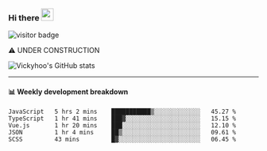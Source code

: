 ### Hi there <a href="https://www.gautamkrishnar.com/"><img src="https://media.giphy.com/media/hvRJCLFzcasrR4ia7z/giphy.gif" width="25px"></a>

![visitor badge](https://visitor-badge.glitch.me/badge?page_id=vickyhoo.vickyhoo&left_color=black&right_color=cornflowerblue)

⚠️ UNDER CONSTRUCTION

![Vickyhoo's GitHub stats](https://github-readme-stats.vercel.app/api?username=vickyhoo&theme=react&show_icons=true&count_private=true)

---

#### :bar_chart: Weekly development breakdown

<!--START_SECTION:waka-->

```text
JavaScript   5 hrs 2 mins    ███████████▒░░░░░░░░░░░░░   45.27 %
TypeScript   1 hr 41 mins    ███▓░░░░░░░░░░░░░░░░░░░░░   15.15 %
Vue.js       1 hr 20 mins    ███░░░░░░░░░░░░░░░░░░░░░░   12.10 %
JSON         1 hr 4 mins     ██▒░░░░░░░░░░░░░░░░░░░░░░   09.61 %
SCSS         43 mins         █▓░░░░░░░░░░░░░░░░░░░░░░░   06.45 %
```

<!--END_SECTION:waka-->


<!--
**vickyhoo/vickyhoo** is a ✨ _special_ ✨ repository because its `README.md` (this file) appears on your GitHub profile.

Here are some ideas to get you started:

- 🔭 I’m currently working on ...
- 🌱 I’m currently learning ...
- 👯 I’m looking to collaborate on ...
- 🤔 I’m looking for help with ...
- 💬 Ask me about ...
- 📫 How to reach me: ...
- 😄 Pronouns: ...
- ⚡ Fun fact: ...
-->

